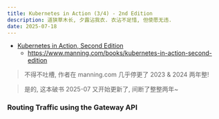 ```yaml
---
title: Kubernetes in Action (3/4) - 2nd Edition
description: 道狭草木长, 夕露沾我衣. 衣沾不足惜, 但使愿无违.
date: 2025-07-18
---
```


- [Kubernetes in Action, Second Edition](https://book.douban.com/subject/34986745/)
  - https://www.manning.com/books/kubernetes-in-action-second-edition

> 不得不吐槽, 作者在 manning.com 几乎停更了 2023 & 2024 两年整!

> 是的, 这本破书 2025-07 又开始更新了, 间断了整整两年~

### Routing Traffic using the Gateway API
